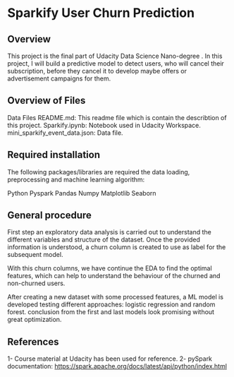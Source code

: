 # Sparkify User Churn Prediction

## Overview
This project is the final part of Udacity Data Science Nano-degree . In this project, I will build a predictive model to detect users, who will cancel their subscription, before they cancel it to develop maybe offers or advertisement campaigns for them.

## Overview of Files
Data Files
README.md: This readme file which is contain the describtion of this project.
Sparkify.ipynb: Notebook used in Udacity Workspace.
mini_sparkify_event_data.json: Data file.


## Required installation
The following packages/libraries are required the data loading, preprocessing and machine learning algorithm:

Python
Pyspark
Pandas
Numpy
Matplotlib
Seaborn

## General procedure

First step an exploratory data analysis is carried out to understand the different variables and structure of the dataset. Once the provided information is understood, a churn column is created to use as label for the subsequent model.

With this churn columns, we have continue the EDA to find the optimal features, which can help to understand the behaviour of the churned and non-churned users.

After creating a new dataset with some processed features, a ML model is developed testing different approaches: logistic regression and random forest.
conclusion from the first and last models look promising without great optimization.

## References
1- Course material at Udacity has been used for reference. 
2- pySpark documentation:  https://spark.apache.org/docs/latest/api/python/index.html 
